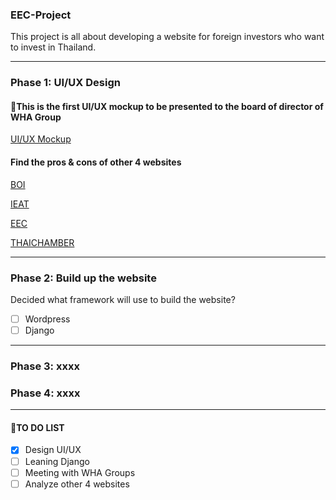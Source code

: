 ### EEC-Project
This project is all about developing a website for foreign investors who want to invest in Thailand.

---
### Phase 1: UI/UX Design

#### :pushpin:This is the first UI/UX mockup to be presented to the board of director of WHA Group
[UI/UX Mockup](https://github.com/touchaee/mywork/blob/master/EEC-Project/UI-UX-mock.pdf)

#### Find the pros & cons of other 4 websites

[BOI](https://www.boi.go.th/th/index/)


[IEAT](https://www.ieat.go.th/)


[EEC](https://www.eeco.or.th/)


[THAICHAMBER](https://www.thaichamber.org/)

---

### Phase 2: Build up the website
Decided what framework will use to build the website?
- [ ] Wordpress
- [ ] Django

---

### Phase 3: xxxx
### Phase 4: xxxx

---

#### :pushpin:TO DO LIST
- [x] Design UI/UX
- [ ] Leaning Django
- [ ] Meeting with WHA Groups
- [ ] Analyze other 4 websites
